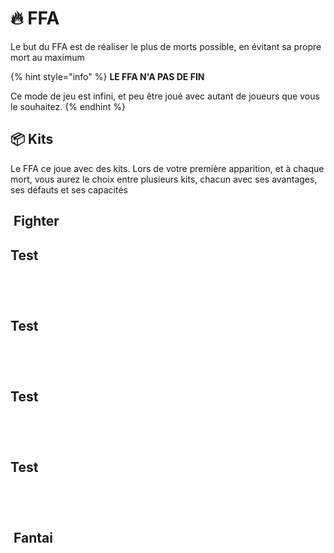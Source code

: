 # 🔥 FFA

Le but du FFA est de réaliser le plus de morts possible, en évitant sa propre mort au maximum

{% hint style="info" %}
**LE FFA N'A PAS DE FIN**

Ce mode de jeu est infini, et peu être joué avec autant de joueurs que vous le souhaitez.
{% endhint %}

## 📦 Kits

Le FFA ce joue avec des kits. Lors de votre première apparition, et à chaque mort, vous aurez le choix entre plusieurs kits, chacun avec ses avantages, ses défauts et ses capacités

## <img src="https://mcapi.marveldc.me/item/ironChestplate?version=1.20&#x26;width=64&#x26;height=64" alt="" data-size="line"> Fighter

## <img src="https://mcapi.marveldc.me/item/bow?version=1.20&#x26;width=64&#x26;height=64" alt="" data-size="line">Test

## <img src="https://mcapi.marveldc.me/item/diamond?version=1.20&#x26;width=64&#x26;height=64" alt="" data-size="line">

## <img src="https://mcapi.marveldc.me/item/arrow?version=1.20&#x26;width=64&#x26;height=64" alt="" data-size="line">

## <img src="https://mcapi.marveldc.me/item/tnt?version=1.20&#x26;width=64&#x26;height=64" alt="" data-size="line">Test

## <img src="https://mcapi.marveldc.me/item/saddle?version=1.20&#x26;width=64&#x26;height=64" alt="" data-size="line">

## <img src="https://mcapi.marveldc.me/item/enderPearl?version=1.20&#x26;width=64&#x26;height=64" alt="" data-size="line">

## <img src="https://mcapi.marveldc.me/item/potion?version=1.20&#x26;width=64&#x26;height=64" alt="" data-size="line">Test

## <img src="https://mcapi.marveldc.me/item/netherStar?version=1.8&#x26;width=64&#x26;height=64" alt="" data-size="line">

## <img src="https://mcapi.marveldc.me/item/blazePowder?version=1.20&#x26;width=64&#x26;height=64" alt="" data-size="line">

## <img src="https://mcapi.marveldc.me/item/fermentedSpiderEye?version=1.20&#x26;width=64&#x26;height=64" alt="" data-size="line">Test

## <img src="https://mcapi.marveldc.me/item/diamondHelmet?version=1.20&#x26;width=64&#x26;height=64" alt="" data-size="line">

## <img src="https://mcapi.marveldc.me/item/egg?version=1.20&#x26;width=64&#x26;height=64" alt="" data-size="line">

## <img src="https://mcapi.marveldc.me/item/bedrock?version=1.20&#x26;width=64&#x26;height=64" alt="" data-size="line"> Fantai
